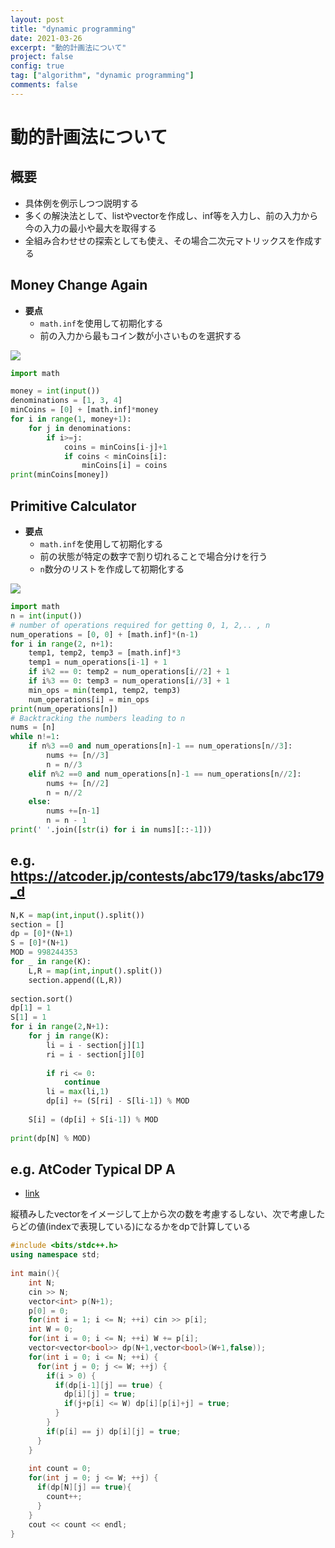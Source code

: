 ```yaml
---
layout: post
title: "dynamic programming"
date: 2021-03-26
excerpt: "動的計画法について"
project: false
config: true
tag: ["algorithm", "dynamic programming"]
comments: false
---
```


# 動的計画法について

## 概要
 - 具体例を例示しつつ説明する
 - 多くの解決法として、listやvectorを作成し、inf等を入力し、前の入力から今の入力の最小や最大を取得する
 - 全組み合わせせの探索としても使え、その場合二次元マトリックスを作成する

## Money Change Again
 - **要点**
   - `math.inf`を使用して初期化する
   - 前の入力から最もコイン数が小さいものを選択する
<div>
  <img src="https://user-images.githubusercontent.com/4949982/112585301-e53b9000-8e3c-11eb-9cd1-017295283630.png">
</div>

```python
import math

money = int(input())
denominations = [1, 3, 4]
minCoins = [0] + [math.inf]*money
for i in range(1, money+1):
    for j in denominations:
        if i>=j:
            coins = minCoins[i-j]+1
            if coins < minCoins[i]:
                minCoins[i] = coins
print(minCoins[money])
```

## Primitive Calculator
 - **要点**
   - `math.inf`を使用して初期化する
   - 前の状態が特定の数字で割り切れることで場合分けを行う
   - `n`数分のリストを作成して初期化する
<div>
  <img src="https://user-images.githubusercontent.com/4949982/112586241-c3dba380-8e3e-11eb-9104-a5b767204c76.png">
</div>

```python
import math
n = int(input())
# number of operations required for getting 0, 1, 2,.. , n
num_operations = [0, 0] + [math.inf]*(n-1)
for i in range(2, n+1):
    temp1, temp2, temp3 = [math.inf]*3
    temp1 = num_operations[i-1] + 1 
    if i%2 == 0: temp2 = num_operations[i//2] + 1
    if i%3 == 0: temp3 = num_operations[i//3] + 1
    min_ops = min(temp1, temp2, temp3)
    num_operations[i] = min_ops
print(num_operations[n])
# Backtracking the numbers leading to n
nums = [n]
while n!=1:
    if n%3 ==0 and num_operations[n]-1 == num_operations[n//3]:
        nums += [n//3]
        n = n//3
    elif n%2 ==0 and num_operations[n]-1 == num_operations[n//2]:
        nums += [n//2]
        n = n//2
    else:
        nums +=[n-1]
        n = n - 1
print(' '.join([str(i) for i in nums][::-1]))
```

## e.g. https://atcoder.jp/contests/abc179/tasks/abc179_d

```python
N,K = map(int,input().split())
section = []
dp = [0]*(N+1)
S = [0]*(N+1)
MOD = 998244353
for _ in range(K):
    L,R = map(int,input().split())
    section.append((L,R))
 
section.sort()
dp[1] = 1
S[1] = 1
for i in range(2,N+1):
    for j in range(K):
        li = i - section[j][1]
        ri = i - section[j][0]
        
        if ri <= 0:
            continue
        li = max(li,1)
        dp[i] += (S[ri] - S[li-1]) % MOD
    
    S[i] = (dp[i] + S[i-1]) % MOD
 
print(dp[N] % MOD)
```


## e.g. AtCoder Typical DP A
 - [link](https://atcoder.jp/contests/tdpc/tasks/tdpc_contest)

縦積みしたvectorをイメージして上から次の数を考慮するしない、次で考慮したらどの値(indexで表現している)になるかをdpで計算している  

```cpp
#include <bits/stdc++.h>
using namespace std;
 
int main(){
    int N;
    cin >> N;
    vector<int> p(N+1);
    p[0] = 0;
    for(int i = 1; i <= N; ++i) cin >> p[i];
    int W = 0;
    for(int i = 0; i <= N; ++i) W += p[i];
    vector<vector<bool>> dp(N+1,vector<bool>(W+1,false));
    for(int i = 0; i <= N; ++i) {
      for(int j = 0; j <= W; ++j) {
        if(i > 0) {
          if(dp[i-1][j] == true) {
            dp[i][j] = true;
            if(j+p[i] <= W) dp[i][p[i]+j] = true;
          }
        }
        if(p[i] == j) dp[i][j] = true;
      }
    }
 
    int count = 0;
    for(int j = 0; j <= W; ++j) {
      if(dp[N][j] == true){
        count++;
      }
    }
    cout << count << endl;
}
```

